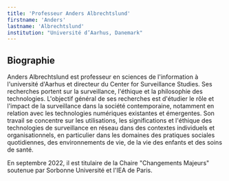 ```yaml
---
title: 'Professeur Anders Albrechtslund'
firstname: 'Anders'
lastname: 'Albrechtslund'
institution: "Université d’Aarhus, Danemark"
---
```

## Biographie
Anders Albrechtslund est professeur en sciences de l'information à l'université d'Aarhus et directeur du Center for Surveillance Studies. Ses recherches portent sur la surveillance, l'éthique et la philosophie des technologies.
L'objectif général de ses recherches est d'étudier le rôle et l'impact de la surveillance dans la société contemporaine, notamment en relation avec les technologies numériques existantes et émergentes. Son travail se concentre sur les utilisations, les significations et l'éthique des technologies de surveillance en réseau dans des contextes individuels et organisationnels, en particulier dans les domaines des pratiques sociales quotidiennes, des environnements de vie, de la vie des enfants et des soins de santé.

En septembre 2022, il est titulaire de la Chaire "Changements Majeurs" soutenue par Sorbonne Université et l'IEA de Paris.